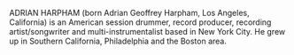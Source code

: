 ADRIAN HARPHAM (born Adrian Geoffrey Harpham, Los Angeles, California) is an American session drummer, record producer, recording artist/songwriter and multi-instrumentalist based in New York City. He grew up in Southern California, Philadelphia and the Boston area.
